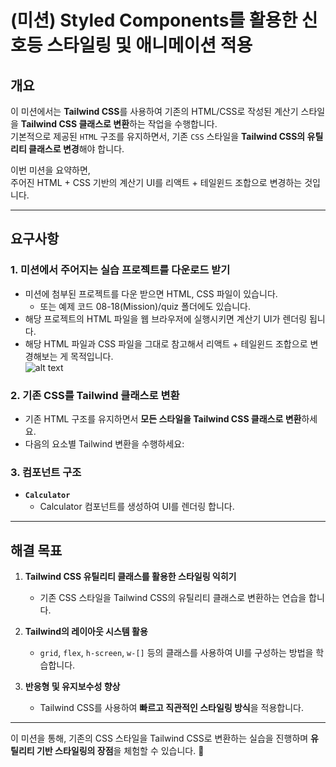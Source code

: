 # (미션) Styled Components를 활용한 신호등 스타일링 및 애니메이션 적용

## 개요

이 미션에서는 **Tailwind CSS**를 사용하여 기존의 HTML/CSS로 작성된 계산기 스타일을 **Tailwind CSS 클래스로 변환**하는 작업을 수행합니다.  
기본적으로 제공된 `HTML` 구조를 유지하면서, 기존 `CSS` 스타일을 **Tailwind CSS의 유틸리티 클래스로 변경**해야 합니다.

이번 미션을 요약하면,  
주어진 HTML + CSS 기반의 계산기 UI를
리액트 + 테일윈드 조합으로 변경하는 것입니다.

---

## 요구사항

### 1. 미션에서 주어지는 실습 프로젝트를 다운로드 받기

- 미션에 첨부된 프로젝트를 다운 받으면 HTML, CSS 파일이 있습니다.
  - 또는 예제 코드 08-18(Mission)/quiz 폴더에도 있습니다.
- 해당 프로젝트의 HTML 파일을 웹 브라우저에 실행시키면 계산기 UI가 렌더링 됩니다.
- 해당 HTML 파일과 CSS 파일을 그대로 참고해서 리액트 + 테일윈드 조합으로 변경해보는 게 목적입니다.  
  ![alt text](result.png)

### 2. 기존 CSS를 Tailwind 클래스로 변환

- 기존 HTML 구조를 유지하면서 **모든 스타일을 Tailwind CSS 클래스로 변환**하세요.
- 다음의 요소별 Tailwind 변환을 수행하세요:

### 3. 컴포넌트 구조

- **`Calculator`**
  - Calculator 컴포넌트를 생성하여 UI를 렌더링 합니다.

---

## 해결 목표

1. **Tailwind CSS 유틸리티 클래스를 활용한 스타일링 익히기**

   - 기존 CSS 스타일을 Tailwind CSS의 유틸리티 클래스로 변환하는 연습을 합니다.

2. **Tailwind의 레이아웃 시스템 활용**

   - `grid`, `flex`, `h-screen`, `w-[]` 등의 클래스를 사용하여 UI를 구성하는 방법을 학습합니다.

3. **반응형 및 유지보수성 향상**
   - Tailwind CSS를 사용하여 **빠르고 직관적인 스타일링 방식**을 적용합니다.

---

이 미션을 통해, 기존의 CSS 스타일을 Tailwind CSS로 변환하는 실습을 진행하며 **유틸리티 기반 스타일링의 장점**을 체험할 수 있습니다. 🚀
